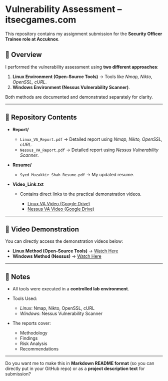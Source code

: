 
# Vulnerability Assessment – itsecgames.com

This repository contains my assignment submission for the **Security Officer Trainee role at Accuknox**.

## 📌 Overview

I performed the vulnerability assessment using **two different approaches**:

1. **Linux Environment (Open-Source Tools)** → Tools like *Nmap, Nikto, OpenSSL, cURL*.
2. **Windows Environment (Nessus Vulnerability Scanner)**.

Both methods are documented and demonstrated separately for clarity.

---

## 📂 Repository Contents

* **Report/**

  * `Linux_VA_Report.pdf` → Detailed report using *Nmap, Nikto, OpenSSL, cURL*.
  * `Nessus_VA_Report.pdf` → Detailed report using *Nessus Vulnerability Scanner*.

* **Resume/**

  * `Syed_Muzakkir_Shah_Resume.pdf` → My updated resume.

* **Video\_Link.txt**

  * Contains direct links to the practical demonstration videos.

    * [Linux VA Video (Google Drive)](Your_Link_Here)
    * [Nessus VA Video (Google Drive)](Your_Link_Here)

---

## 🎥 Video Demonstration

You can directly access the demonstration videos below:

* **Linux Method (Open-Source Tools)** → [Watch Here](Your_Link_Here)
* **Windows Method (Nessus)** → [Watch Here](Your_Link_Here)

---

## 📝 Notes

* All tools were executed in a **controlled lab environment**.
* Tools Used:

  * *Linux*: Nmap, Nikto, OpenSSL, cURL
  * *Windows*: Nessus Vulnerability Scanner
* The reports cover:

  * Methodology
  * Findings
  * Risk Analysis
  * Recommendations

---

Do you want me to make this in **Markdown README format** (so you can directly put in your GitHub repo) or as a **project description text** for submission?
